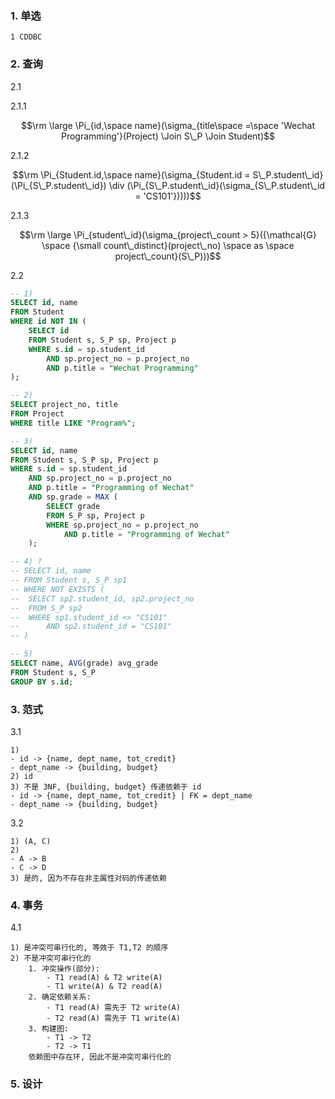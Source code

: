 ### 1. 单选

```text
1 CDDBC
```

### 2. 查询

2.1

2.1.1

$$\rm \large \Pi_{id,\space name}(\sigma_{title\space =\space 'Wechat Programming'}(Project) \Join S\_P \Join Student)$$

2.1.2

$$\rm \Pi_{Student.id,\space name}(\sigma_{Student.id = S\_P.student\_id}(\Pi_{S\_P.student\_id}) \div (\Pi_{S\_P.student\_id}(\sigma_{S\_P.student\_id = 'CS101'}))))$$

2.1.3

$$\rm \large \Pi_{student\_id}(\sigma_{project\_count > 5}({\mathcal{G} \space {\small count\_distinct}(project\_no) \space as \space project\_count}(S\_P)))$$

2.2

```sql
-- 1)
SELECT id, name
FROM Student
WHERE id NOT IN (
	SELECT id
	FROM Student s, S_P sp, Project p
	WHERE s.id = sp.student_id
		AND sp.project_no = p.project_no
		AND p.title = "Wechat Programming"
);

-- 2)
SELECT project_no, title
FROM Project
WHERE title LIKE "Program%";

-- 3)
SELECT id, name
FROM Student s, S_P sp, Project p
WHERE s.id = sp.student_id
	AND sp.project_no = p.project_no
	AND p.title = "Programming of Wechat"
	AND sp.grade = MAX (
		SELECT grade
		FROM S_P sp, Project p
		WHERE sp.project_no = p.project_no
			AND p.title = "Programming of Wechat"
	);

-- 4) ?
-- SELECT id, name
-- FROM Student s, S_P sp1
-- WHERE NOT EXISTS (
-- 	SELECT sp2.student_id, sp2.project_no
-- 	FROM S_P sp2
-- 	WHERE sp1.student_id <> "CS101"
-- 		AND sp2.student_id = "CS101"
-- )

-- 5)
SELECT name, AVG(grade) avg_grade
FROM Student s, S_P
GROUP BY s.id;
```

### 3. 范式

3.1

```text
1)
- id -> {name, dept_name, tot_credit}
- dept_name -> {building, budget}
2) id
3) 不是 3NF, {building, budget} 传递依赖于 id
- id -> {name, dept_name, tot_credit} | FK = dept_name
- dept_name -> {building, budget}
```

3.2

```text
1) (A, C)
2)
- A -> B
- C -> D
3) 是的, 因为不存在非主属性对码的传递依赖
```

### 4. 事务

4.1

```text
1) 是冲突可串行化的, 等效于 T1,T2 的顺序
2) 不是冲突可串行化的
	1. 冲突操作(部分):
		- T1 read(A) & T2 write(A)
		- T1 write(A) & T2 read(A)
	2. 确定依赖关系:
		- T1 read(A) 需先于 T2 write(A)
		- T2 read(A) 需先于 T1 write(A)
	3. 构建图:
		- T1 -> T2
		- T2 -> T1
	依赖图中存在环, 因此不是冲突可串行化的
```

### 5. 设计